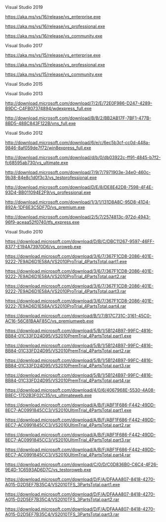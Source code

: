 Visual Studio 2019

https://aka.ms/vs/16/release/vs_enterprise.exe

https://aka.ms/vs/16/release/vs_professional.exe

https://aka.ms/vs/16/release/vs_community.exe

Visual Studio 2017

https://aka.ms/vs/15/release/vs_enterprise.exe

https://aka.ms/vs/15/release/vs_professional.exe

https://aka.ms/vs/15/release/vs_community.exe

Visual Studio 2015

Visual Studio 2013

http://download.microsoft.com/download/7/2/E/72E0F986-D247-4289-B9DC-C4FB07374894/wdexpress_full.exe

http://download.microsoft.com/download/B/B/2/BB2AB17F-7BF1-477B-8BD5-488C843F122B/vns_full.exe

Visual Studio 2012

http://download.microsoft.com/download/6/e/c/6ec5b3cf-cc0d-448a-9846-8af059de7f72/win8express_full.exe

http://download.microsoft.com/download/d/b/0/db03922c-ff91-4845-b7f2-fc68595ab730/vs_ultimate.exe

http://download.microsoft.com/download/7/9/7/7971903e-34e0-460c-9b38-84e8c1d0f3c3/vs_testprofessional.exe

http://download.microsoft.com/download/D/E/8/DE8E42D8-7598-4F4E-93D4-BB011094E2F9/vs_professional.exe

http://download.microsoft.com/download/1/3/1/131D8A8C-95D8-41D4-892A-1DF6E3C5DF7D/vs_premium.exe

http://download.microsoft.com/download/2/5/7/2574813c-972d-4943-96f9-aceaa52f0740/tfs_express.exe

Visual Studio 2010

https://download.microsoft.com/download/D/B/C/DBC11267-9597-46FF-8377-E194A73970D6/vs_proweb.exe

https://download.microsoft.com/download/3/6/7/367F1CD8-2086-401E-9222-7E9AD6D1E58A/VS2010ProTrial_4PartsTotal.part1.exe

https://download.microsoft.com/download/3/6/7/367F1CD8-2086-401E-9222-7E9AD6D1E58A/VS2010ProTrial_4PartsTotal.part2.rar

https://download.microsoft.com/download/3/6/7/367F1CD8-2086-401E-9222-7E9AD6D1E58A/VS2010ProTrial_4PartsTotal.part3.rar

https://download.microsoft.com/download/3/6/7/367F1CD8-2086-401E-9222-7E9AD6D1E58A/VS2010ProTrial_4PartsTotal.part4.rar

https://download.microsoft.com/download/B/1/7/B17C731C-3161-45C0-AC16-56C81BAAF85C/vs_premiumweb.exe

https://download.microsoft.com/download/5/B/1/5B124B97-99FC-4816-BB84-01C33FD24D95/VS2010PremTrial_4PartsTotal.part1.exe

https://download.microsoft.com/download/5/B/1/5B124B97-99FC-4816-BB84-01C33FD24D95/VS2010PremTrial_4PartsTotal.part2.rar

https://download.microsoft.com/download/5/B/1/5B124B97-99FC-4816-BB84-01C33FD24D95/VS2010PremTrial_4PartsTotal.part3.rar

https://download.microsoft.com/download/5/B/1/5B124B97-99FC-4816-BB84-01C33FD24D95/VS2010PremTrial_4PartsTotal.part4.rar

https://download.microsoft.com/download/4/0/6/4067968E-5530-4A08-B8EC-17D2B3F02C35/vs_ultimateweb.exe

https://download.microsoft.com/download/A/B/F/ABF1F686-F442-49DD-8EC7-AC0991845CC3/VS2010UltimTrial_4PartsTotal.part1.exe

https://download.microsoft.com/download/A/B/F/ABF1F686-F442-49DD-8EC7-AC0991845CC3/VS2010UltimTrial_4PartsTotal.part2.rar

https://download.microsoft.com/download/A/B/F/ABF1F686-F442-49DD-8EC7-AC0991845CC3/VS2010UltimTrial_4PartsTotal.part3.rar

https://download.microsoft.com/download/A/B/F/ABF1F686-F442-49DD-8EC7-AC0991845CC3/VS2010UltimTrial_4PartsTotal.part4.rar

https://download.microsoft.com/download/C/0/D/C0D836B0-C6C4-4F26-9E4D-1C6593AD6D7C/vs_testproweb.exe

https://download.microsoft.com/download/D/F/A/DFAAA807-8418-4270-A015-D2D5EF7B35C4/VS2010TFS_3PartsTotal.part1.exe

https://download.microsoft.com/download/D/F/A/DFAAA807-8418-4270-A015-D2D5EF7B35C4/VS2010TFS_3PartsTotal.part2.rar

https://download.microsoft.com/download/D/F/A/DFAAA807-8418-4270-A015-D2D5EF7B35C4/VS2010TFS_3PartsTotal.part3.rar
